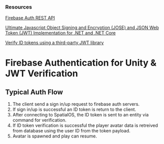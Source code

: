### Resources
[Firebase Auth REST API](https://firebase.google.com/docs/reference/rest/auth/)

[Ultimate Javascript Object Signing and Encryption (JOSE) and JSON Web Token (JWT) Implementation for .NET and .NET Core](https://github.com/dvsekhvalnov/jose-jwt)

[Verify ID tokens using a third-party JWT library](https://firebase.google.com/docs/auth/admin/verify-id-tokens#verify_id_tokens_using_a_third_party_jwt_library)

# Firebase Authentication for Unity & JWT Verification

## Typical Auth Flow
1. The client send a sign in/up request to firebase auth servers.
2. If sign in/up is successful an ID token is return to the client.
3. After connecting to SpatialOS, the ID token is sent to an entity via command for verification.
4. If ID token verification is successful the player avatar data is retreived from database using the user ID from the token payload.
5. Avatar is spawned and play can resume.
